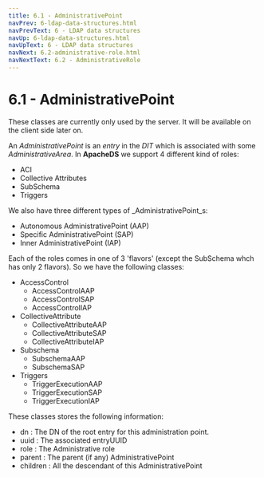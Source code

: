 ```yaml
---
title: 6.1 - AdministrativePoint
navPrev: 6-ldap-data-structures.html
navPrevText: 6 - LDAP data structures
navUp: 6-ldap-data-structures.html
navUpText: 6 - LDAP data structures
navNext: 6.2-administrative-role.html
navNextText: 6.2 - AdministrativeRole
---
```


# 6.1 - AdministrativePoint

<DIV class="note" markdown="1">
These classes are currently only used by the server. It will be available on the client side later on.
</DIV>

An _AdministrativePoint_ is an _entry_ in the _DIT_ which is associated with some _AdministrativeArea_. In **ApacheDS** we support 4 different kind of roles:

* ACI
* Collective Attributes
* SubSchema
* Triggers

We also have three different types of _AdministrativePoint_s:

* Autonomous AdministrativePoint (AAP)
* Specific AdministrativePoint (SAP)
* Inner AdministrativePoint (IAP)

Each of the roles comes in one of 3 'flavors' (except the SubSchema whch has only 2 flavors). So we have the following classes:

* AccessControl
    * AccessControlAAP
    * AccessControlSAP
    * AccessControlIAP
* CollectiveAttribute
    * CollectiveAttributeAAP
    * CollectiveAttributeSAP
    * CollectiveAttributeIAP
* Subschema
    * SubschemaAAP
    * SubschemaSAP
* Triggers
    * TriggerExecutionAAP
    * TriggerExecutionSAP
    * TriggerExecutionIAP

These classes stores the following information:

* dn : The DN of the root entry for this administration point.
* uuid : The associated entryUUID
* role : The Administrative role
* parent : The parent (if any) AdministrativePoint
* children : All the descendant of this AdministrativePoint

